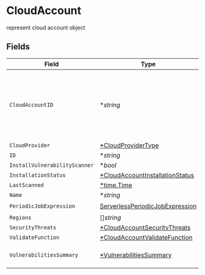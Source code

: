 # CloudAccount

represent cloud account object


## Fields

| Field                                                                                              | Type                                                                                               | Required                                                                                           | Description                                                                                        |
| -------------------------------------------------------------------------------------------------- | -------------------------------------------------------------------------------------------------- | -------------------------------------------------------------------------------------------------- | -------------------------------------------------------------------------------------------------- |
| `CloudAccountID`                                                                                   | **string*                                                                                          | :heavy_minus_sign:                                                                                 | the identifier id from the cloud account provider. account ID for AWS and subscription ID in Azure |
| `CloudProvider`                                                                                    | [*CloudProviderType](../../models/shared/cloudprovidertype.md)                                     | :heavy_minus_sign:                                                                                 | N/A                                                                                                |
| `ID`                                                                                               | **string*                                                                                          | :heavy_minus_sign:                                                                                 | N/A                                                                                                |
| `InstallVulnerabilityScanner`                                                                      | **bool*                                                                                            | :heavy_minus_sign:                                                                                 | N/A                                                                                                |
| `InstallationStatus`                                                                               | [*CloudAccountInstallationStatus](../../models/shared/cloudaccountinstallationstatus.md)           | :heavy_minus_sign:                                                                                 | N/A                                                                                                |
| `LastScanned`                                                                                      | [*time.Time](https://pkg.go.dev/time#Time)                                                         | :heavy_minus_sign:                                                                                 | N/A                                                                                                |
| `Name`                                                                                             | **string*                                                                                          | :heavy_minus_sign:                                                                                 | N/A                                                                                                |
| `PeriodicJobExpression`                                                                            | [ServerlessPeriodicJobExpression](../../models/shared/serverlessperiodicjobexpression.md)          | :heavy_check_mark:                                                                                 | N/A                                                                                                |
| `Regions`                                                                                          | []*string*                                                                                         | :heavy_minus_sign:                                                                                 | N/A                                                                                                |
| `SecurityThreats`                                                                                  | [*CloudAccountSecurityThreats](../../models/shared/cloudaccountsecuritythreats.md)                 | :heavy_minus_sign:                                                                                 | N/A                                                                                                |
| `ValidateFunction`                                                                                 | [*CloudAccountValidateFunction](../../models/shared/cloudaccountvalidatefunction.md)               | :heavy_minus_sign:                                                                                 | N/A                                                                                                |
| `VulnerabilitiesSummary`                                                                           | [*VulnerabilitiesSummary](../../models/shared/vulnerabilitiessummary.md)                           | :heavy_minus_sign:                                                                                 | Vulnerabilities summary by severity                                                                |